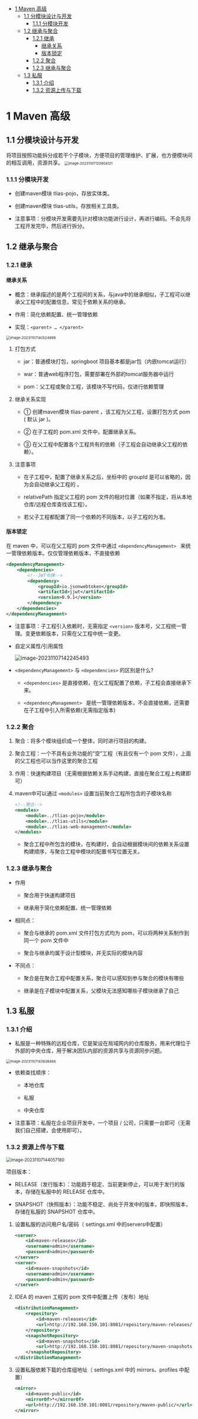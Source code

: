 - [1 Maven 高级](#1-maven-高级)
  - [1.1 分模块设计与开发](#11-分模块设计与开发)
    - [1.1.1 分模块开发](#111-分模块开发)
  - [1.2 继承与聚合](#12-继承与聚合)
    - [1.2.1 继承](#121-继承)
      - [继承关系](#继承关系)
      - [版本锁定](#版本锁定)
    - [1.2.2 聚合](#122-聚合)
    - [1.2.3 继承与聚合](#123-继承与聚合)
  - [1.3 私服](#13-私服)
    - [1.3.1 介绍](#131-介绍)
    - [1.3.2 资源上传与下载](#132-资源上传与下载)

# 1 Maven 高级

## 1.1 分模块设计与开发

将项目按照功能拆分成若干个子模块，方便项目的管理维护、扩展，也方便模块间的相互调用，资源共享。
<img src="./Maven高级.assets/image-20231107120904121.png" alt="image-20231107120904121" style="zoom: 67%;" />

### 1.1.1 分模块开发

- 创建maven模块 tlias-pojo，存放实体类。

- 创建maven模块 tlias-utils，存放相关工具类。
- 注意事项：分模块开发需要先针对模块功能进行设计，再进行编码。不会先将工程开发完毕，然后进行拆分。

## 1.2 继承与聚合

### 1.2.1 继承

#### 继承关系

- 概念：继承描述的是两个工程间的关系，与java中的继承相似，子工程可以继承父工程中的配置信息，常见于依赖关系的继承。

- 作用：简化依赖配置、统一管理依赖

- 实现：`<parent> … </parent>`

<img src="./Maven高级.assets/image-20231107140524899.png" alt="image-20231107140524899" style="zoom:67%;" />

1. 打包方式

   - jar：普通模块打包，springboot 项目基本都是jar包（内嵌tomcat运行）

   - war：普通web程序打包，需要部署在外部的tomcat服务器中运行

   - pom：父工程或聚合工程，该模块不写代码，仅进行依赖管理

2. 继承关系实现

   - ① 创建maven模块 tlias-parent ，该工程为父工程，设置打包方式 pom ( 默认 jar )。

   - ② 在子工程的 pom.xml 文件中，配置继承关系。

   - ③ 在父工程中配置各个工程共有的依赖（子工程会自动继承父工程的依赖）。

3. 注意事项

   - 在子工程中，配置了继承关系之后，坐标中的 groupId 是可以省略的，因为会自动继承父工程的 。

   - relativePath 指定父工程的 pom 文件的相对位置（如果不指定，将从本地仓库/远程仓库查找该工程）。
   - 若父子工程都配置了同一个依赖的不同版本，以子工程的为准。

#### 版本锁定

在 maven 中，可以在父工程的 pom 文件中通过 ` <dependencyManagement>  ` 来统一管理依赖版本。仅仅管理依赖版本，不直接依赖

```xml
<dependencyManagement>
    <dependencies>
        <!--JWT令牌-->
        <dependency>
            <groupId>io.jsonwebtoken</groupId>
            <artifactId>jjwt</artifactId>
            <version>0.9.1</version>
        </dependency>
    </dependencies>
</dependencyManagement>
```



- 注意事项：子工程引入依赖时，无需指定  `<version>`  版本号，父工程统一管理。变更依赖版本，只需在父工程中统一变更。

- 自定义属性/引用属性

  ![image-20231107142245493](./Maven高级.assets/image-20231107142245493.png)

- `<dependencyManagement>` 与 `<dependencies>` 的区别是什么?

  - `<dependencies>`  是直接依赖，在父工程配置了依赖，子工程会直接继承下来。 

  - `<dependencyManagement> ` 是统一管理依赖版本，不会直接依赖，还需要在子工程中引入所需依赖(无需指定版本)

### 1.2.2 聚合

1. 聚合：将多个模块组织成一个整体，同时进行项目的构建。

2. 聚合工程：一个不具有业务功能的“空”工程（有且仅有一个 pom 文件），上面的父工程也可以当作这里的聚合工程

3. 作用：快速构建项目（无需根据依赖关系手动构建，直接在聚合工程上构建即可）

4. maven中可以通过  `<modules>`  设置当前聚合工程所包含的子模块名称

   ```xml
   <!--聚合-->
   <modules>
       <module>../tlias-pojo</module>
       <module>../tlias-utils</module>
       <module>../tlias-web-management</module>
   </modules>
   ```

   - 聚合工程中所包含的模块，在构建时，会自动根据模块间的依赖关系设置构建顺序，与聚合工程中模块的配置书写位置无关。

### 1.2.3 继承与聚合

- 作用

  - 聚合用于快速构建项目

  - 继承用于简化依赖配置、统一管理依赖

- 相同点：

  - 聚合与继承的 pom.xml 文件打包方式均为 pom，可以将两种关系制作到同一个 pom 文件中

  - 聚合与继承均属于设计型模块，并无实际的模块内容

- 不同点：

  - 聚合是在聚合工程中配置关系，聚合可以感知到参与聚合的模块有哪些

  - 继承是在子模块中配置关系，父模块无法感知哪些子模块继承了自己

## 1.3 私服

### 1.3.1 介绍

- 私服是一种特殊的远程仓库，它是架设在局域网内的仓库服务，用来代理位于外部的中央仓库，用于解决团队内部的资源共享与资源同步问题。

<img src="./Maven高级.assets/image-20231107143838466.png" alt="image-20231107143838466" style="zoom:67%;" />

- 依赖查找顺序：

  - 本地仓库

  - 私服

  - 中央仓库  

- 注意事项：私服在企业项目开发中，一个项目 / 公司，只需要一台即可（无需我们自己搭建，会使用即可）。

### 1.3.2 资源上传与下载

<img src="./Maven高级.assets/image-20231107144057180.png" alt="image-20231107144057180" style="zoom: 80%;" />

项目版本：

- RELEASE（发行版本）：功能趋于稳定、当前更新停止，可以用于发行的版本，存储在私服中的 RELEASE 仓库中。

- SNAPSHOT（快照版本）：功能不稳定、尚处于开发中的版本，即快照版本，存储在私服的 SNAPSHOT 仓库中。

1. 设置私服的访问用户名/密码（ settings.xml 中的servers中配置）

   ```xml
   <server>
       <id>maven-releases</id>
       <username>admin</username>
       <password>admin</password>
   </server>
   <server>
       <id>maven-snapshots</id>
       <username>admin</username>
       <password>admin</password>
   </server>
   ```

2. IDEA 的 maven 工程的 pom 文件中配置上传（发布）地址

   ```xml
   <distributionManagement>
       <repository>
           <id>maven-releases</id>
           <url>http://192.168.150.101:8081/repository/maven-releases/</url>
       </repository>
       <snapshotRepository>
           <id>maven-snapshots</id>
           <url>http://192.168.150.101:8081/repository/maven-snapshots/</url>
       </snapshotRepository>
   </distributionManagement>
   
   ```

3. 设置私服依赖下载的仓库组地址（ settings.xml 中的 mirrors、profiles 中配置）

   ```xml
   <mirror>
       <id>maven-public</id>
       <mirrorOf>*</mirrorOf>
       <url>http://192.168.150.101:8081/repository/maven-public/</url>
   </mirror>
   ```